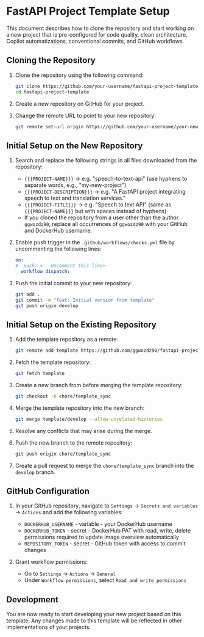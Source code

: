 # FastAPI Project Template Setup

This document describes how to clone the repository and start working on a new project that is pre-configured for code quality, clean architecture, Copilot automatizations, conventional commits, and GitHub workflows.

## Cloning the Repository

1. Clone the repository using the following command:

    ```bash
    git clone https://github.com/your-username/fastapi-project-template.git
    cd fastapi-project-template
    ```

2. Create a new repository on GitHub for your project.

3. Change the remote URL to point to your new repository:

    ```bash
    git remote set-url origin https://github.com/your-username/your-new-repo.git
    ```

## Initial Setup on the New Repository

1. Search and replace the following strings in all files downloaded from the repository:
    - `{{{PROJECT-NAME}}}` -> e.g. "speech-to-text-api" (use hyphens to separate words, e.g., "my-new-project")
    - `{{{PROJECT-DESCRIPTION}}}` -> e.g. "A FastAPI project integrating speech to text and translation services."
    - `{{{PROJECT-TITLE}}}` -> e.g. "Speech to text API" (same as `{{{PROJECT-NAME}}}` but with spaces instead of hyphens)
    - If you cloned the repository from a user other than the author `ggwozdz90`, replace all occurrences of `ggwozdz90` with your GitHub and DockerHub username.

2. Enable push trigger in the `.github/workflows/checks.yml` file by uncommenting the following lines:

    ```yaml
    on:
    #  push: <-- Uncomment this line>
      workflow_dispatch:
    ```

3. Push the initial commit to your new repository:

    ```bash
    git add .
    git commit -m "feat: Initial version from template"
    git push origin develop
    ```

## Initial Setup on the Existing Repository

1. Add the template repository as a remote:

    ```bash
    git remote add template https://github.com/ggwozdz90/fastapi-project-template
    ```

2. Fetch the template repository:

    ```bash
    git fetch template
    ```

3. Create a new branch from before merging the template repository:

    ```bash
    git checkout -b chore/template_sync
    ```

4. Merge the template repository into the new branch:

    ```bash
    git merge template/develop --allow-unrelated-histories
    ```

5. Resolve any conflicts that may arise during the merge.
6. Push the new branch to the remote repository:

    ```bash
    git push origin chore/template_sync
    ```

7. Create a pull request to merge the `chore/template_sync` branch into the `develop` branch.

## GitHub Configuration

1. In your GitHub repository, navigate to `Settings` -> `Secrets and variables` -> `Actions` and add the following variables:
    - `DOCKERHUB_USERNAME` - variable - your DockerHub username
    - `DOCKERHUB_TOKEN` - secret - DockerHub PAT with read, write, delete permissions required to update image overview automatically
    - `REPOSITORY_TOKEN` - secret - GitHub token with access to commit changes

2. Grant workflow permissions:
    - Go to `Settings` -> `Actions` -> `General`
    - Under `Workflow permissions`, select `Read and write permissions`

## Development

You are now ready to start developing your new project based on this template. Any changes made to this template will be reflected in other implementations of your projects.
